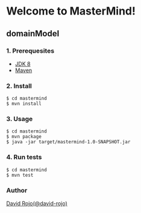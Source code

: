 # Welcome to MasterMind! 

## **domainModel**

### 1. Prerequesites
- [JDK 8](http://www.oracle.com/technetwork/java/javase/downloads/jdk8-downloads-2133151.html)
- [Maven](https://maven.apache.org/install.html)

### 2. Install

```
$ cd mastermind
$ mvn install
```

### 3. Usage

```
$ cd mastermind
$ mvn package
$ java -jar target/mastermind-1.0-SNAPSHOT.jar
```

### 4. Run tests

```
$ cd mastermind
$ mvn test
```

### Author

[David Rojo(@david-rojo)](https://github.com/david-rojo)
